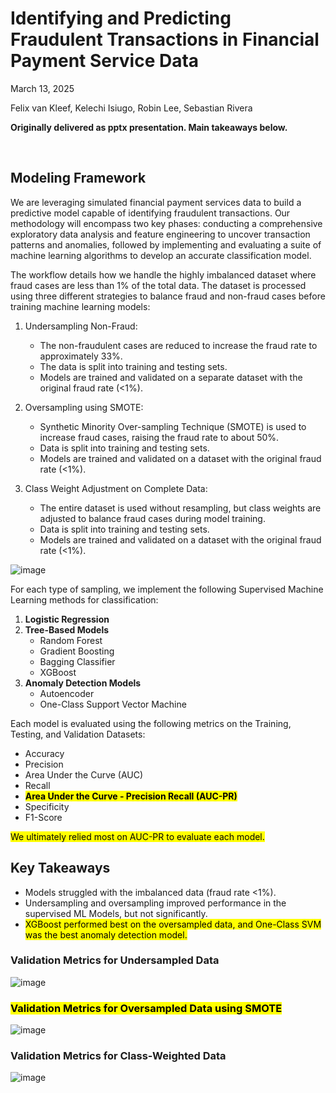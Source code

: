 # Identifying and Predicting Fraudulent Transactions in Financial Payment Service Data

March 13, 2025 

Felix van Kleef, Kelechi Isiugo, Robin Lee, Sebastian Rivera

**Originally delivered as pptx presentation. Main takeaways below.**

<br>

## Modeling Framework

We are leveraging simulated financial payment services data to build a predictive model capable of identifying fraudulent transactions.  Our methodology will encompass two key phases: conducting a comprehensive exploratory data analysis and feature engineering to uncover transaction patterns and anomalies, followed by implementing and evaluating a suite of machine learning algorithms to develop an accurate classification model.

The workflow details how we handle the highly imbalanced dataset where fraud cases are less than 1% of the total data. The dataset is processed using three different strategies to balance fraud and non-fraud cases before training machine learning models:

1. Undersampling Non-Fraud:
   * The non-fraudulent cases are reduced to increase the fraud rate to approximately 33%.
   * The data is split into training and testing sets.
   * Models are trained and validated on a separate dataset with the original fraud rate (<1%).
   
2. Oversampling using SMOTE:
   * Synthetic Minority Over-sampling Technique (SMOTE) is used to increase fraud cases, raising the fraud rate to about 50%.
   * Data is split into training and testing sets.
   * Models are trained and validated on a dataset with the original fraud rate (<1%).
   
3. Class Weight Adjustment on Complete Data:
   * The entire dataset is used without resampling, but class weights are adjusted to balance fraud cases during model training.
   * Data is split into training and testing sets.
   * Models are trained and validated on a dataset with the original fraud rate (<1%).
  
![image](https://github.com/user-attachments/assets/7fa87a8d-8526-4dd3-9e1f-050b12c56392)

For each type of sampling, we implement the following Supervised Machine Learning methods for classification:

1. **Logistic Regression**
2. **Tree-Based Models**
   * Random Forest
   * Gradient Boosting
   * Bagging Classifier
   * XGBoost
3. **Anomaly Detection Models**
   * Autoencoder
   * One-Class Support Vector Machine

Each model is evaluated using the following metrics on the Training, Testing, and Validation Datasets:

* Accuracy
* Precision
* Area Under the Curve (AUC)
* Recall
* <mark>**Area Under the Curve - Precision Recall (AUC-PR)**</mark>
* Specificity
* F1-Score

<mark>We ultimately relied most on AUC-PR to evaluate each model.</mark>

## Key Takeaways

* Models struggled with the imbalanced data (fraud rate <1%).
* Undersampling and oversampling improved performance in the supervised ML Models, but not significantly.
* <mark>XGBoost performed best on the oversampled data, and One-Class SVM was the best anomaly detection model.</mark>

### Validation Metrics for Undersampled Data

![image](https://github.com/user-attachments/assets/4d30ffa8-ec10-4f2f-a43a-2cdd1c8c70f0)

### <mark>Validation Metrics for Oversampled Data using SMOTE</mark>

![image](https://github.com/user-attachments/assets/c8e70583-6bd4-4ce0-9b29-d5041c063e16)

### Validation Metrics for Class-Weighted Data

![image](https://github.com/user-attachments/assets/7725fdb6-45b3-4dbb-b9d1-c3b02d8ae641)


